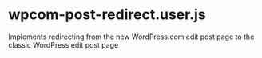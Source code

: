 # wpcom-post-redirect.user.js
Implements redirecting from the new WordPress.com edit post page to the classic WordPress edit post page
